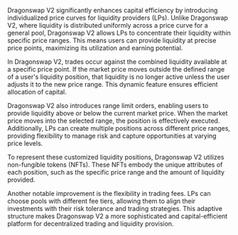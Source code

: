 Dragonswap V2 significantly enhances capital efficiency by introducing individualized price curves for liquidity providers (LPs). Unlike Dragonswap V2, where liquidity is distributed uniformly across a price curve for a general pool, Dragonswap V2 allows LPs to concentrate their liquidity within specific price ranges. This means users can provide liquidity at precise price points, maximizing its utilization and earning potential.

In Dragonswap V2, trades occur against the combined liquidity available at a specific price point. If the market price moves outside the defined range of a user's liquidity position, that liquidity is no longer active unless the user adjusts it to the new price range. This dynamic feature ensures efficient allocation of capital.

Dragonswap V2 also introduces range limit orders, enabling users to provide liquidity above or below the current market price. When the market price moves into the selected range, the position is effectively executed. Additionally, LPs can create multiple positions across different price ranges, providing flexibility to manage risk and capture opportunities at varying price levels.

To represent these customized liquidity positions, Dragonswap V2 utilizes non-fungible tokens (NFTs). These NFTs embody the unique attributes of each position, such as the specific price range and the amount of liquidity provided. 

Another notable improvement is the flexibility in trading fees. LPs can choose pools with different fee tiers, allowing them to align their investments with their risk tolerance and trading strategies. This adaptive structure makes Dragonswap V2 a more sophisticated and capital-efficient platform for decentralized trading and liquidity provision.